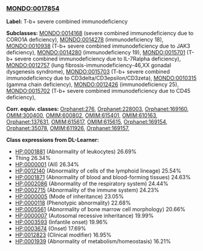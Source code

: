 
### [MONDO:0017854](http://purl.obolibrary.org/obo/MONDO_0017854)
**Label:** T-b+ severe combined immunodeficiency

**Subclasses:** [MONDO:0014168](http://purl.obolibrary.org/obo/MONDO_0014168) (severe combined immunodeficiency due to CORO1A deficiency), [MONDO:0014278](http://purl.obolibrary.org/obo/MONDO_0014278) (immunodeficiency 18), [MONDO:0010938](http://purl.obolibrary.org/obo/MONDO_0010938) (T-b+ severe combined immunodeficiency due to JAK3 deficiency), [MONDO:0014280](http://purl.obolibrary.org/obo/MONDO_0014280) (immunodeficiency 19), [MONDO:0015701](http://purl.obolibrary.org/obo/MONDO_0015701) (T-b+ severe combined immunodeficiency due to IL-7Ralpha deficiency), [MONDO:0012757](http://purl.obolibrary.org/obo/MONDO_0012757) (lung fibrosis-immunodeficiency-46,XX gonadal dysgenesis syndrome), [MONDO:0015703](http://purl.obolibrary.org/obo/MONDO_0015703) (T-b+ severe combined immunodeficiency due to CD3delta/CD3epsilon/CD3zeta), [MONDO:0010315](http://purl.obolibrary.org/obo/MONDO_0010315) (gamma chain deficiency), [MONDO:0012426](http://purl.obolibrary.org/obo/MONDO_0012426) (immunodeficiency 25), [MONDO:0015702](http://purl.obolibrary.org/obo/MONDO_0015702) (T-b+ severe combined immunodeficiency due to CD45 deficiency), 

**Corr. equiv. classes:** [Orphanet:276](http://www.orpha.net/ORDO/Orphanet_276), [Orphanet:228003](http://www.orpha.net/ORDO/Orphanet_228003), [Orphanet:169160](http://www.orpha.net/ORDO/Orphanet_169160), [OMIM:300400](http://purl.obolibrary.org/obo/OMIM_300400), [OMIM:600802](http://purl.obolibrary.org/obo/OMIM_600802), [OMIM:615401](http://purl.obolibrary.org/obo/OMIM_615401), [OMIM:610163](http://purl.obolibrary.org/obo/OMIM_610163), [Orphanet:137631](http://www.orpha.net/ORDO/Orphanet_137631), [OMIM:615617](http://purl.obolibrary.org/obo/OMIM_615617), [OMIM:615615](http://purl.obolibrary.org/obo/OMIM_615615), [Orphanet:169154](http://www.orpha.net/ORDO/Orphanet_169154), [Orphanet:35078](http://www.orpha.net/ORDO/Orphanet_35078), [OMIM:611926](http://purl.obolibrary.org/obo/OMIM_611926), [Orphanet:169157](http://www.orpha.net/ORDO/Orphanet_169157), 

**Class expressions from DL-Learner:**

- [HP:0001881](http://purl.obolibrary.org/obo/HP_0001881) (Abnormality of leukocytes) 26.69%
- Thing 26.34%
- [HP:0000001](http://purl.obolibrary.org/obo/HP_0000001) (All) 26.34%
- [HP:0012140](http://purl.obolibrary.org/obo/HP_0012140) (Abnormality of cells of the lymphoid lineage) 25.54%
- [HP:0001871](http://purl.obolibrary.org/obo/HP_0001871) (Abnormality of blood and blood-forming tissues) 24.63%
- [HP:0002086](http://purl.obolibrary.org/obo/HP_0002086) (Abnormality of the respiratory system) 24.44%
- [HP:0002715](http://purl.obolibrary.org/obo/HP_0002715) (Abnormality of the immune system) 24.23%
- [HP:0000005](http://purl.obolibrary.org/obo/HP_0000005) (Mode of inheritance) 23.05%
- [HP:0000118](http://purl.obolibrary.org/obo/HP_0000118) (Phenotypic abnormality) 22.68%
- [HP:0005561](http://purl.obolibrary.org/obo/HP_0005561) (Abnormality of bone marrow cell morphology) 20.66%
- [HP:0000007](http://purl.obolibrary.org/obo/HP_0000007) (Autosomal recessive inheritance) 19.99%
- [HP:0003593](http://purl.obolibrary.org/obo/HP_0003593) (Infantile onset) 19.96%
- [HP:0003674](http://purl.obolibrary.org/obo/HP_0003674) (Onset) 17.69%
- [HP:0012823](http://purl.obolibrary.org/obo/HP_0012823) (Clinical modifier) 16.95%
- [HP:0001939](http://purl.obolibrary.org/obo/HP_0001939) (Abnormality of metabolism/homeostasis) 16.21%


